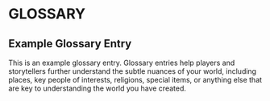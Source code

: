 # GLOSSARY

## Example Glossary Entry
This is an example glossary entry. Glossary entries help players and storytellers further understand the subtle nuances of your world, including places, key people of interests, religions, special items, or anything else that are key to understanding the world you have created.